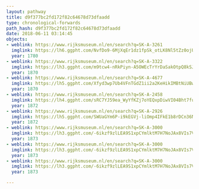 ```yaml
---
layout: pathway
title: d9f377bc2fd172f82c64678d73dfaadd
type: chronological-forwards
path_hash: d9f377bc2fd172f82c64678d73dfaadd
date: 2018-06-11 03:14:45
objects:
- weblink: https://www.rijksmuseum.nl/en/search?q=SK-A-3261
  imglink: https://lh6.ggpht.com/NvfDo9-6MjXqEr1dz1fpSk_otLK8Nl5tZz0ojUlgwY3M2Owu9RnI-fLpPb94OvWDt6-fXhE0dbiNjnAUY49J7q-eAU8=s200
  year: 1780
- weblink: https://www.rijksmuseum.nl/en/search?q=SK-A-3322
  imglink: https://lh3.ggpht.com/m9tcw4-nRkPiyn-A5OWEcTrYrDaSakOtpQ8kSJskbtUO1q1xK_EuonOQm-HPvHCGGh9qNnb_BS__V1qymAfTM7_rkNw=s200
  year: 1870
- weblink: https://www.rijksmuseum.nl/en/search?q=SK-A-4677
  imglink: https://lh5.ggpht.com/Xfyd3wp7Ub4VFnTGdZ1ii2a2KeHikIMBtNiUBwGBlVeb1KDhgIlH4FARrsrxtHcI6nYL8DrVGem8ng0TNDSYfLUhlUOM=s200
  year: 1870
- weblink: https://www.rijksmuseum.nl/en/search?q=SK-A-2458
  imglink: https://lh4.ggpht.com/sRC7YJ59ea_WyYfKZj7oYEQxpDiwVI04Bht7fu-1iTcC5vwga8kQiy-24sUhTE58A6SlwGN1wjTawZ-2Afo8AT6XIw=s200
  year: 1872
- weblink: https://www.rijksmuseum.nl/en/search?q=SK-A-2926
  imglink: https://lh5.ggpht.com/SWUaGYm6P-i9kEGVj-liOmp4IFkE1b8rDCn36NGuI1Jv4ZuGTGVNcoKzCEDYGWBIfKkjEWHGvhseCxS2rT0ZXHI1cjL_=s200
  year: 1872
- weblink: https://www.rijksmuseum.nl/en/search?q=SK-A-3000
  imglink: https://lh3.ggpht.com/-6ikzf9zlLEA9S1xpCYmlktM7H7NoJAx8VIs7VyUKFRHg5NwEH-njwtg9lnEcDk9nGWzwk4utkWPSxCL2ot2eZiqVQ=s200
  year: 1873
- weblink: https://www.rijksmuseum.nl/en/search?q=SK-A-3000
  imglink: https://lh3.ggpht.com/-6ikzf9zlLEA9S1xpCYmlktM7H7NoJAx8VIs7VyUKFRHg5NwEH-njwtg9lnEcDk9nGWzwk4utkWPSxCL2ot2eZiqVQ=s200
  year: 1873
- weblink: https://www.rijksmuseum.nl/en/search?q=SK-A-3000
  imglink: https://lh3.ggpht.com/-6ikzf9zlLEA9S1xpCYmlktM7H7NoJAx8VIs7VyUKFRHg5NwEH-njwtg9lnEcDk9nGWzwk4utkWPSxCL2ot2eZiqVQ=s200
  year: 1873

---
```

